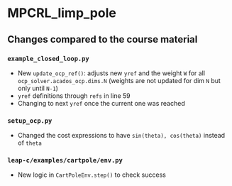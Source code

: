 # MPCRL_limp_pole

## Changes compared to the course material

### `example_closed_loop.py`
- New `update_ocp_ref()`: adjusts new `yref` and the weight `W` for all `ocp_solver.acados_ocp.dims.N` (weights are not updated for dim `N` but only until `N-1`)
- `yref` definitions through `refs` in line 59
- Changing to next `yref` once the current one was reached

### `setup_ocp.py`
- Changed the cost expressions to have `sin(theta), cos(theta)` instead of `theta`

### `leap-c/examples/cartpole/env.py`
- New logic in `CartPoleEnv.step()` to check success
